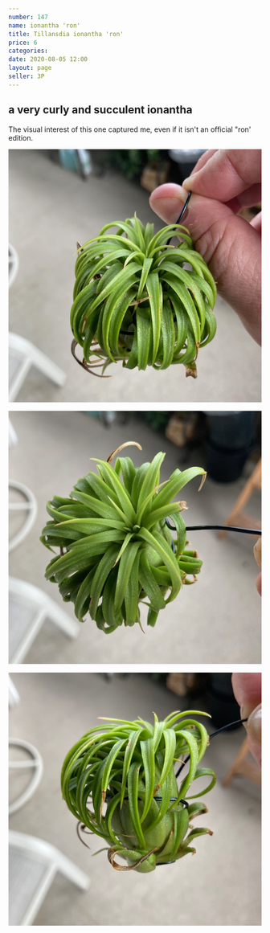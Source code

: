 ```yaml
---
number: 147
name: ionantha 'ron'
title: Tillansdia ionantha 'ron'
price: 6
categories: 
date: 2020-08-05 12:00
layout: page
seller: 3P
---
```

## a very curly and succulent ionantha

The visual interest of this one captured me, even if it isn't an official "ron' edition.

!["Tillandsia ionantha 'ron'"](/i/IMG_0604.jpeg "Tillandsia ionantha 'ron'")

!["Tillandsia ionantha 'ron'"](/i/IMG_0605.jpeg "Tillandsia ionantha 'ron'")

!["Tillandsia ionantha 'ron'"](/i/IMG_0606.jpeg "Tillandsia ionantha 'ron'")
